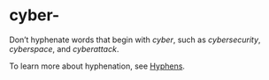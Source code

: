 # cyber-

Don’t hyphenate words that begin with *cyber*, such as *cybersecurity*, *cyberspace*, and *cyberattack*.

To learn more about hyphenation, see [Hyphens](~/punctuation/dashes-hyphens/hyphens.md).
